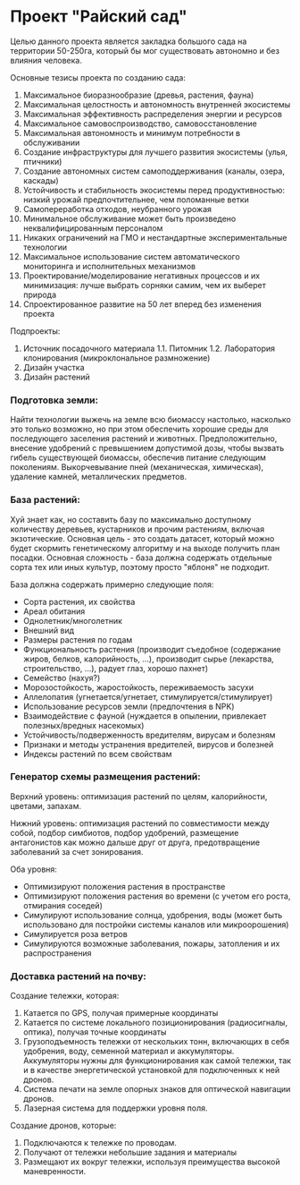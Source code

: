 # Проект "Райский сад"

Целью данного проекта является закладка большого сада на территории 50-250га, который бы мог существовать автономно и без влияния человека.

Основные тезисы проекта по созданию сада:
1. Максимальное биоразнообразие (древья, растения, фауна)
2. Максимальная целостность и автономность внутренней экосистемы
3. Максимальная эффективность распределения энергии и ресурсов
4. Максимальное самовоспроизводство, самовосстановление
8. Максимальная автономность и минимум потребности в обслуживании
5. Создание инфраструктуры для лучшего развития экосистемы (улья, птичники)
6. Создание автономных систем самоподдерживания (каналы, озера, каскады)
7. Устойчивость и стабильность экосистемы перед продуктивностью: низкий урожай предпочтительнее, чем поломанные ветки
9. Самопереработка отходов, неубранного урожая
10. Минимальное обслуживание может быть произведено неквалифицированным персоналом
11. Никаких ограничений на ГМО и нестандартные экспериментальные технологии
12. Максимальное использование систем автоматического мониторинга и исполнительных механизмов
13. Проектирование/моделирование негативных процессов и их минимизация: лучше выбрать сорняки самим, чем их выберет природа
14. Спроектированное развитие на 50 лет вперед без изменения проекта

Подпроекты:
1. Источник посадочного материала
1.1. Питомник
1.2. Лаборатория клонирования (микроклональное размножение)
2. Дизайн участка
3. Дизайн растений

### Подготовка земли:
Найти технологии выжечь на земле всю биомассу настолько, насколько это только возможно,
но при этом обеспечить хорошие среды для последующего заселения растений и животных.
Предположительно, внесение удобрений с превышением допустимой дозы, чтобы вызвать гибель существующей биомассы,
обеспечив питание следующим поколениям. Выкорчевывание пней (механическая, химическая), удаление камней,
металлических предметов.

### База растений:
Хуй знает как, но составить базу по максимально доступному количеству деревьев, кустарников и прочим растениям, включая экзотические.
Основная цель - это создать датасет, который можно будет скормить генетическому алгоритму и на выходе получить план посадки.
Основная сложность - база должна содержать отдельные сорта тех или иных культур, поэтому просто "яблоня" не подходит.

База должна содержать примерно следующие поля:
* Сорта растения, их свойства
* Ареал обитания
* Однолетник/многолетник
* Внешний вид
* Размеры растения по годам
* Функциональность растения (производит съедобное (содержание жиров, белков,  калорийность, ...), производит сырье (лекарства, строительство, ...), радует глаз, хорошо пахнет)
* Семейство (нахуя?)
* Морозостойкость, жаростойкость, переживаемость засухи
* Аллелопатия (угнетается/угнетает, стимулируется/стимулирует)
* Использование ресурсов земли (предпочтения в NPK)
* Взаимодействие с фауной (нуждается в опылении, привлекает полезных/вредных насекомых)
* Устойчивость/подверженность вредителям, вирусам и болезням
* Признаки и методы устранения вредителей, вирусов и болезней
* Индексы растений по всем свойствам

### Генератор схемы размещения растений:

Верхний уровень: оптимизация растений по целям, калорийности, цветами, запахам.

Нижний уровень: оптимизация растений по совместимости между собой, подбор симбиотов, подбор удобрений, размещение антагонистов как можно дальше друг от друга, предотвращение заболеваний за счет зонирования.

Оба уровня:

* Оптимизируют положения растения в пространстве
* Оптимизируют положения растения во времени (с учетом его роста, отмирания соседей)
* Симулируют использование солнца, удобрения, воды (может быть использовано для постройки системы каналов или микроорошения)
* Симулируется роза ветров
* Симулируются возможные заболевания, пожары, затопления и их распространения

### Доставка растений на почву:
Создание тележки, которая:

1. Катается по GPS, получая примерные координаты
2. Катается по системе локального позиционирования (радиосигналы, оптика), получая точные координаты
3. Грузоподъемность тележки от нескольких тонн, включающих в себя удобрения, воду, семенной материал и аккумуляторы. Аккумуляторы нужны для функционирования как самой тележки, так и в качестве энергетической установкой для подключенных к ней дронов.
4. Система печати на земле опорных знаков для оптической навигации дронов.
5. Лазерная система для поддержки уровня поля.

Создание дронов, которые:
1. Подключаются к тележке по проводам.
2. Получают от тележки небольшие задания и материалы
3. Размещают их вокруг тележки, используя преимущества высокой маневренности.

